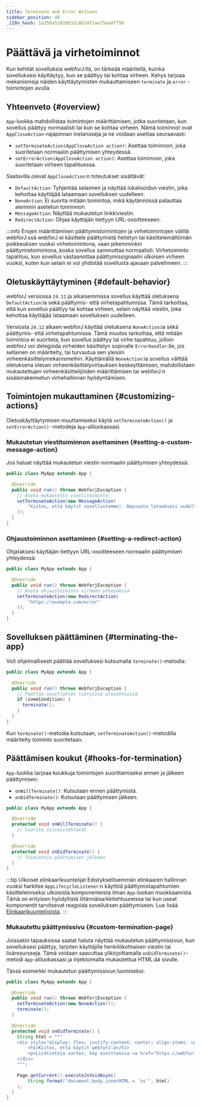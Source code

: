 ```yaml
---
title: Terminate and Error Actions
sidebar_position: 40
_i18n_hash: 1a250a51020b32c8b3471ae75ea8f750
---
```

<!-- vale off -->
# Päättävä ja virhetoiminnot <DocChip chip='since' label='23.06' />
<!-- vale on -->

Kun kehität sovelluksia webforJ:llä, on tärkeää määritellä, kuinka sovelluksesi käyttäytyy, kun se päättyy tai kohtaa virheen. Kehys tarjoaa mekanismeja näiden käyttäytymisten mukauttamiseen `terminate` ja `error` -toimintojen avulla.

## Yhteenveto {#overview}

`App`-luokka mahdollistaa toimintojen määrittämisen, jotka suoritetaan, kun sovellus päättyy normaalisti tai kun se kohtaa virheen. Nämä toiminnot ovat `AppCloseAction`-rajapinnan instansseja ja ne voidaan asettaa seuraavasti:

- `setTerminateAction(AppCloseAction action)`: Asettaa toiminnon, joka suoritetaan normaalin päättymisen yhteydessä.
- `setErrorAction(AppCloseAction action)`: Asettaa toiminnon, joka suoritetaan virheen tapahtuessa.

Saatavilla olevat `AppCloseAction`:n toteutukset sisältävät:

- `DefaultAction`: Tyhjentää selaimen ja näyttää lokalisoidun viestin, joka kehottaa käyttäjää lataamaan sovelluksen uudelleen.
- `NoneAction`: Ei suorita mitään toimintoa, mikä käytännössä palauttaa aiemmin asetetun toiminnon.
- `MessageAction`: Näyttää mukautetun linkkiviestin.
- `RedirectAction`: Ohjaa käyttäjän tiettyyn URL-osoitteeseen.

:::info Erojen määrittäminen päättymistoimintojen ja virhetoimintojen välillä webforJ:ssä
webforJ ei käsittele päättymistä heitetyn tai käsittelemättömän poikkeuksen vuoksi virhetoimintona, vaan pikemminkin päättymistoimintona, koska sovellus sammuttaa normaalisti. Virhetoiminto tapahtuu, kun sovellus vastaanottaa päättymissignaalin ulkoisen virheen vuoksi, kuten kun selain ei voi yhdistää sovellusta ajavaan palvelimeen.
:::

## Oletuskäyttäytyminen {#default-behavior}

webforJ versiossa `24.11` ja aikaisemmissa sovellus käyttää oletuksena `DefaultAction`:ia sekä päättymis- että virhetapahtumissa. Tämä tarkoittaa, että kun sovellus päättyy tai kohtaa virheen, selain näyttää viestin, joka kehottaa käyttäjää lataamaan sovelluksen uudelleen.

Versiosta `24.12` alkaen webforJ käyttää oletuksena `NoneAction`:ia sekä päättymis- että virhetapahtumissa. Tämä muutos tarkoittaa, että mitään toimintoa ei suoriteta, kun sovellus päättyy tai virhe tapahtuu, jolloin webforJ voi delegoida virheiden käsittelyn sopivalle `ErrorHandler`:lle, jos sellainen on määritelty, tai turvautua sen yleisiin virheenkäsittelymekanismeihin. Käyttämällä `NoneAction`:ia sovellus välttää oletuksena olevan virheenkäsittelyvirtauksen keskeyttämisen, mahdollistaen mukautettujen virheenkäsittelijöiden määrittämisen tai webforJ:n sisäänrakennetun virhehallinnan hyödyntämisen.

## Toimintojen mukauttaminen {#customizing-actions}

Oletuskäyttäytymisen muuttamiseksi käytä `setTerminateAction()` ja `setErrorAction()` -metodeja `App`-aliluokassasi.

### Mukautetun viestitoiminnon asettaminen {#setting-a-custom-message-action}

Jos haluat näyttää mukautetun viestin normaalin päättymisen yhteydessä:

```java
public class MyApp extends App {

  @Override
  public void run() throws WebforjException {
    // Aseta mukautettu viestitoiminto
    setTerminateAction(new MessageAction(
        "Kiitos, että käytit sovellustamme!. Napsauta lataaksesi uudelleen"
    ));
  }
}
```

### Ohjaustoiminnon asettaminen {#setting-a-redirect-action}

Ohjataksesi käyttäjän tiettyyn URL-osoitteeseen normaalin päättymisen yhteydessä:

```java
public class MyApp extends App {

  @Override
  public void run() throws WebforjException {
    // Aseta ohjaustoiminto virheen yhteydessä
    setTerminateAction(new RedirectAction(
        "https://example.com/error"
    ));
  }
}
```

## Sovelluksen päättäminen {#terminating-the-app}

Voit ohjelmallisesti päättää sovelluksesi kutsumalla `terminate()`-metodia:

```java
public class MyApp extends App {

  @Override
  public void run() throws WebforjException {
    // Päättää sovelluksen tietyissä olosuhteissa
    if (someCondition) {
      terminate();
    }
  }
}
```

Kun `terminate()`-metodia kutsutaan, `setTerminateAction()`-metodilla määritelty toiminto suoritetaan.

## Päättämisen koukut {#hooks-for-termination}

`App`-luokka tarjoaa koukkuja toimintojen suorittamiseksi ennen ja jälkeen päättymisen:

- `onWillTerminate()`: Kutsutaan ennen päättymistä.
- `onDidTerminate()`: Kutsutaan päättymisen jälkeen.

```java
public class MyApp extends App {

  @Override
  protected void onWillTerminate() {
    // Suorita siivoustehtävät
  }

  @Override
  protected void onDidTerminate() {
    // Toimintoja päättymisen jälkeen
  }
}
```

:::tip Ulkoiset elinkaarikuuntelijat
Edistyksellisemmän elinkaaren hallinnan vuoksi harkitse `AppLifecycleListener`:n käyttöä päättymistapahtumien käsittelemiseksi ulkoisista komponenteista ilman `App`-luokan muokkaamista. Tämä on erityisen hyödyllistä liitännäisarkkitehtuureissa tai kun useat komponentit tarvitsevat reagoida sovelluksen päättymiseen. Lue lisää [Elinkaarikuuntelijoista](lifecycle-listeners.md).
:::

### Mukautettu päättymissivu {#custom-termination-page}

Joissakin tapauksissa saatat haluta näyttää mukautetun päättymissivun, kun sovelluksesi päättyy, tarjoten käyttäjille henkilökohtaisen viestin tai lisäresursseja. Tämä voidaan saavuttaa ylikirjoittamalla `onDidTerminate()`-metodi `App`-aliluokassasi ja injektoimalla mukautettua HTML:ää sivulle.

Tässä esimerkki mukautetun päättymissivun luomiseksi:

```java
public class MyApp extends App {

  @Override
  public void run() throws WebforjException {
    setTerminateAction(new NoneAction());
    terminate();
  }

  @Override
  protected void onDidTerminate() {
    String html = """
    <div style="display: flex; justify-content: center; align-items: center; height: 100vh; flex-direction: column;">
        <h1>Kiitos, että käytit webforJ:ä</h1>
        <p>Lisätietoja varten, käy osoitteessa <a href="https://webforj.com">webforj.com</a></p>
    </div>
    """;

    Page.getCurrent().executeJsVoidAsync(
        String.format("document.body.innerHTML = `%s`", html)
    );
  }
}
```
